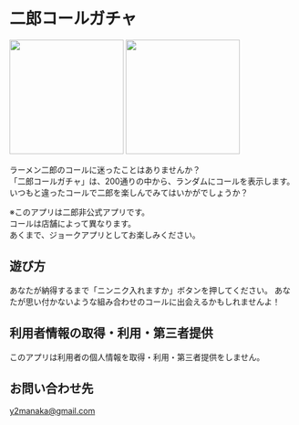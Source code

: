 # 二郎コールガチャ
<img src="https://user-images.githubusercontent.com/54618797/127159681-bf385025-0c10-4ba0-a166-ee8e9a47a628.png" width="200">

<img src="https://user-images.githubusercontent.com/54618797/126992921-def5c725-665c-4f8a-9a81-2714332043ed.png" width="200">

ラーメン二郎のコールに迷ったことはありませんか？  
「二郎コールガチャ」は、200通りの中から、ランダムにコールを表示します。  
いつもと違ったコールで二郎を楽しんでみてはいかがでしょうか？  

※このアプリは二郎非公式アプリです。  
コールは店舗によって異なります。  
あくまで、ジョークアプリとしてお楽しみください。  

## 遊び方
あなたが納得するまで「ニンニク入れますか」ボタンを押してください。
あなたが思い付かないような組み合わせのコールに出会えるかもしれませんよ！

## 利用者情報の取得・利用・第三者提供
このアプリは利用者の個人情報を取得・利用・第三者提供をしません。

## お問い合わせ先
y2manaka@gmail.com
